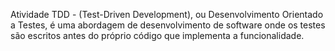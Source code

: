 Atividade TDD - (Test-Driven Development), ou Desenvolvimento Orientado a Testes, 
é uma abordagem de desenvolvimento de software onde os testes são escritos antes do próprio código que implementa a funcionalidade.
